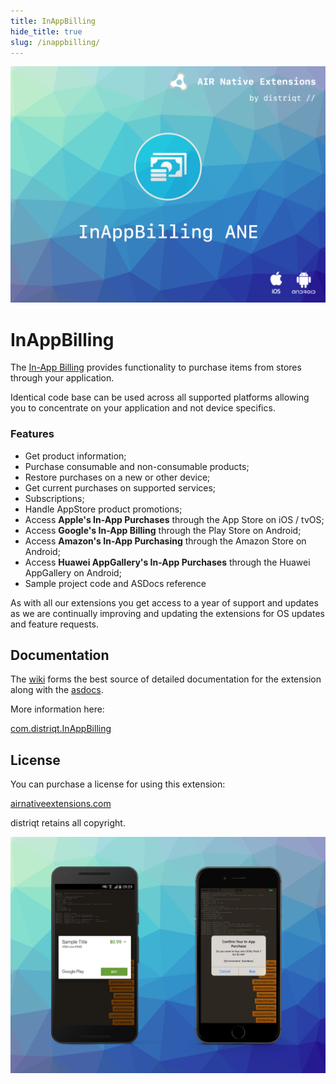 ```yaml
---
title: InAppBilling
hide_title: true
slug: /inappbilling/
---
```


![](images/hero.png)

# InAppBilling

The [In-App Billing](https://airnativeextensions.com/extension/com.distriqt.InAppBilling) 
provides functionality to purchase items from stores through your application.

Identical code base can be used across all supported platforms allowing you to 
concentrate on your application and not device specifics.

### Features

- Get product information;
- Purchase consumable and non-consumable products;
- Restore purchases on a new or other device;
- Get current purchases on supported services;
- Subscriptions;
- Handle AppStore product promotions;
- Access **Apple's In-App Purchases** through the App Store on iOS / tvOS;
- Access **Google's In-App Billing** through the Play Store on Android;
- Access **Amazon's In-App Purchasing** through the Amazon Store on Android;
- Access **Huawei AppGallery's In-App Purchases** through the Huawei AppGallery on Android;
- Sample project code and ASDocs reference


As with all our extensions you get access to a year of support and updates as we are continually 
improving and updating the extensions for OS updates and feature requests.


## Documentation

The [wiki](https://github.com/distriqt/ANE-InAppBilling/wiki) forms the best source of detailed documentation for the extension along with the
[asdocs](https://docs.airnativeextensions.com/asdocs/inappbilling). 


More information here: 

[com.distriqt.InAppBilling](https://airnativeextensions.com/extension/com.distriqt.InAppBilling)


## License

You can purchase a license for using this extension:

[airnativeextensions.com](https://airnativeextensions.com/)

distriqt retains all copyright.


![](images/promo.png)
